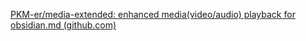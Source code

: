 [PKM-er/media-extended: enhanced media(video/audio) playback for obsidian.md (github.com)](https://github.com/PKM-er/media-extended)
